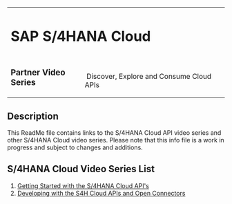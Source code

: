 <table width=100% border=0>
<tr ><td colspan=2><h1>SAP S/4HANA Cloud</h1></td></tr>
<tr><td><h3>Partner Video Series</h3></td><td width=66%></br>&nbsp;Discover, Explore and Consume Cloud APIs</td>
</table>

## Description

This ReadMe file contains links to the S/4HANA Cloud API video series and other S/4HANA Cloud video series. Please note that this info file is a work in progress and subject to changes and additions.

## <a name="s4hcvsl"></a>S/4HANA Cloud Video Series List
1) [Getting Started with the S/4HANA Cloud API's](exercises/gettingstarteds4hcloudapis.md)
1) [Developing with the S4H Cloud APIs and Open Connectors](exercises/openconnectorss4hcloudapis.md)
